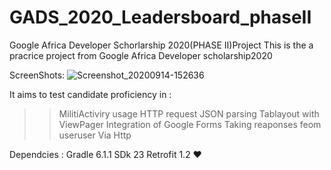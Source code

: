 # GADS_2020_Leadersboard_phaseII
Google Africa Developer Schorlarship 2020(PHASE II)Project
This is the a pracrice project from Google Africa Developer scholarship2020

ScreenShots:
![Screenshot_20200914-152636](https://user-images.githubusercontent.com/64317588/93108005-36a6dd80-f6aa-11ea-8135-f73b07110f26.png)

It aims to test candidate proficiency in :
>>MilitiActiviry usage
>>HTTP request 
>>JSON parsing 
>>Tablayout with ViewPager
>>Integration of Google Forms
>>Taking reaponses feom useruser Via Http

Dependcies :
Gradle 6.1.1
SDk 23
Retrofit 1.2
❤




